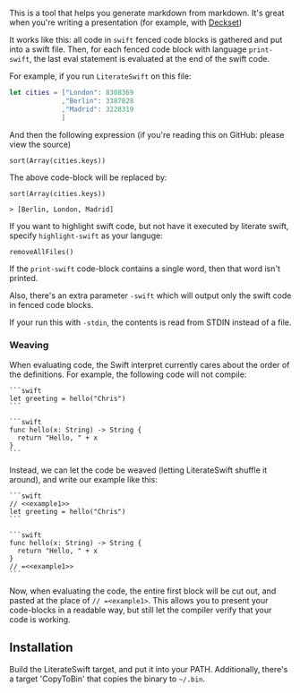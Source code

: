 This is a tool that helps you generate markdown from markdown. It's great when you're writing a presentation (for example, with [Deckset](http://www.decksetapp.com))

It works like this: all code in `swift` fenced code blocks is gathered and put into a swift file. Then, for each fenced code block with language `print-swift`, the last eval statement is evaluated at the end of the swift code.

For example, if you run `LiterateSwift` on this file:

```swift
let cities = ["London": 8308369
             ,"Berlin": 3387828	
             ,"Madrid": 3228319	
             ]
```

And then the following expression (if you're reading this on GitHub: please view the source)

```print-swift
sort(Array(cities.keys))
```

The above code-block will be replaced by:

```
sort(Array(cities.keys))

> [Berlin, London, Madrid]
```

If you want to highlight swift code, but not have it executed by literate swift, specify `highlight-swift` as your languge:

```highlight-swift
removeAllFiles()
```

If the `print-swift` code-block contains a single word, then that word isn't printed.

Also, there's an extra parameter `-swift` which will output only the swift code in fenced code blocks.

If your run this with `-stdin`, the contents is read from STDIN instead of a file.

### Weaving

When evaluating code, the Swift interpret currently cares about the order of the definitions. For example, the following code will not compile:


    ```swift
    let greeting = hello("Chris")
    ```
    
    ```swift
    func hello(x: String) -> String {
      return "Hello, " + x
    }
    ```

Instead, we can let the code be weaved (letting LiterateSwift shuffle it around), and write our example like this:


    ```swift
    // <<example1>>
    let greeting = hello("Chris")
    ```
    
    ```swift
    func hello(x: String) -> String {
      return "Hello, " + x
    }
    // =<<example1>>
    ```

Now, when evaluating the code, the entire first block will be cut out, and pasted at the place of `// =<example1>`. This allows you to present your code-blocks in a readable way, but still let the compiler verify that your code is working.

## Installation

Build the LiterateSwift target, and put it into your PATH. Additionally, there's a target 'CopyToBin' that copies the binary to `~/.bin`.

